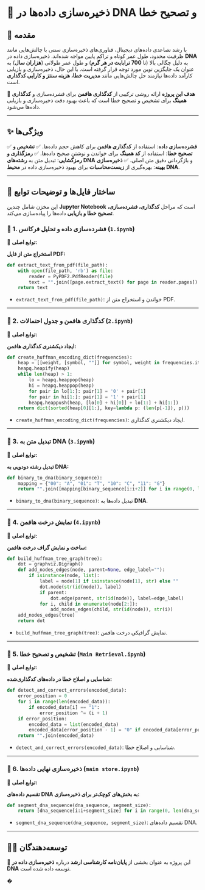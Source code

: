 # 📌 ذخیره‌سازی داده‌ها در DNA و تصحیح خطا

## 📖 مقدمه
با رشد تصاعدی داده‌های دیجیتال، فناوری‌های ذخیره‌سازی سنتی با چالش‌هایی مانند ظرفیت محدود، طول عمر کوتاه و تراکم پایین مواجه شده‌اند. ذخیره‌سازی داده در **DNA** به دلیل چگالی بالا (تا **700 ترابایت در هر گرم**) و طول عمر طولانی (**هزاران سال**) به عنوان یک جایگزین نوین مورد توجه قرار گرفته است. با این حال، ذخیره‌سازی و بازیابی کارآمد داده‌ها نیازمند حل چالش‌هایی مانند **مدیریت خطا، هزینه سنتز و کارایی کدگذاری** است.

🎯 **هدف این پروژه** ارائه روشی ترکیبی از **کدگذاری هافمن** برای فشرده‌سازی و **کدگذاری همینگ** برای تشخیص و تصحیح خطا است که باعث بهبود دقت ذخیره‌سازی و بازیابی داده‌ها می‌شود.

---
## ✨ ویژگی‌ها
✅ **فشرده‌سازی داده**: استفاده از **کدگذاری هافمن** برای کاهش حجم داده‌ها.
✅ **تشخیص و تصحیح خطا**: استفاده از **کد همینگ** برای خواندن و نوشتن صحیح داده‌ها.
✅ **رمزگذاری و رمزگشایی**: تبدیل متن به **رشته‌های DNA** و بازگردانی دقیق متن اصلی.
✅ **ذخیره‌سازی بهینه**: بهره‌گیری از **زیست‌محاسبات** برای بهبود ذخیره‌سازی داده در **محیط DNA**.

---
## 📂 ساختار فایل‌ها و توضیحات توابع
این مخزن شامل چندین **Jupyter Notebook** است که مراحل **کدگذاری، فشرده‌سازی، تصحیح خطا و بازیابی** داده‌ها را پیاده‌سازی می‌کند.

### 📌 1. فشرده‌سازی داده و تحلیل فرکانس (`1.ipynb`)
📌 **توابع اصلی:**

**استخراج متن از فایل PDF:**
```python
def extract_text_from_pdf(file_path):
    with open(file_path, 'rb') as file:
        reader = PyPDF2.PdfReader(file)
        text = "".join([page.extract_text() for page in reader.pages])
    return text
```
- `extract_text_from_pdf(file_path)`: خواندن و استخراج متن از PDF.

---
### 📌 2. کدگذاری هافمن و جدول احتمالات (`2.ipynb`)
📌 **توابع اصلی:**

**ایجاد دیکشنری کدگذاری هافمن:**
```python
def create_huffman_encoding_dict(frequencies):
    heap = [[weight, [symbol, ""]] for symbol, weight in frequencies.items()]
    heapq.heapify(heap)
    while len(heap) > 1:
        lo = heapq.heappop(heap)
        hi = heapq.heappop(heap)
        for pair in lo[1:]: pair[1] = '0' + pair[1]
        for pair in hi[1:]: pair[1] = '1' + pair[1]
        heapq.heappush(heap, [lo[0] + hi[0]] + lo[1:] + hi[1:])
    return dict(sorted(heap[0][1:], key=lambda p: (len(p[-1]), p)))
```
- `create_huffman_encoding_dict(frequencies)`: ایجاد دیکشنری کدگذاری.

---
### 📌 3. تبدیل متن به DNA (`3.ipynb`)
📌 **توابع اصلی:**

**تبدیل رشته دودویی به DNA:**
```python
def binary_to_dna(binary_sequence):
    mapping = {"00": "A", "01": "T", "10": "C", "11": "G"}
    return "".join([mapping[binary_sequence[i:i+2]] for i in range(0, len(binary_sequence), 2)])
```
- `binary_to_dna(binary_sequence)`: تبدیل داده‌ها به **DNA**.

---
### 📌 4. نمایش درخت هافمن (`4.ipynb`)
📌 **توابع اصلی:**

**ساخت و نمایش گراف درخت هافمن:**
```python
def build_huffman_tree_graph(tree):
    dot = graphviz.Digraph()
    def add_nodes_edges(node, parent=None, edge_label=""):
        if isinstance(node, list):
            label = node[1] if isinstance(node[1], str) else ""
            dot.node(str(id(node)), label)
            if parent:
                dot.edge(parent, str(id(node)), label=edge_label)
            for i, child in enumerate(node[2:]):
                add_nodes_edges(child, str(id(node)), str(i))
    add_nodes_edges(tree)
    return dot
```
- `build_huffman_tree_graph(tree)`: نمایش گرافیکی درخت هافمن.

---
### 📌 5. تشخیص و تصحیح خطا (`Main Retrieval.ipynb`)
📌 **توابع اصلی:**

**شناسایی و اصلاح خطا در داده‌های کدگذاری‌شده:**
```python
def detect_and_correct_errors(encoded_data):
    error_position = 0
    for i in range(len(encoded_data)):
        if encoded_data[i] == "1":
            error_position ^= (i + 1)
    if error_position:
        encoded_data = list(encoded_data)
        encoded_data[error_position - 1] = "0" if encoded_data[error_position - 1] == "1" else "1"
    return "".join(encoded_data)
```
- `detect_and_correct_errors(encoded_data)`: شناسایی و اصلاح خطا.

---
### 📌 6. ذخیره‌سازی نهایی داده‌ها (`main store.ipynb`)
📌 **توابع اصلی:**

**تقسیم داده‌های DNA به بخش‌های کوچک‌تر برای ذخیره‌سازی:**
```python
def segment_dna_sequence(dna_sequence, segment_size):
    return [dna_sequence[i:i+segment_size] for i in range(0, len(dna_sequence), segment_size)]
```
- `segment_dna_sequence(dna_sequence, segment_size)`: تقسیم داده‌های DNA.

---
## 👨‍💻 توسعه‌دهندگان
📩 این پروژه به عنوان بخشی از **پایان‌نامه کارشناسی ارشد** درباره **ذخیره‌سازی داده در DNA** توسعه داده شده است.

�
